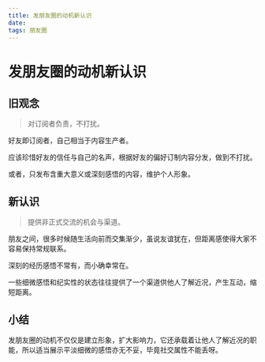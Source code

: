 ```yaml
---
title: 发朋友圈的动机新认识
date: 
tags: 朋友圈
---
```


# 发朋友圈的动机新认识

## 旧观念

> 对订阅者负责，不打扰。

好友即订阅者，自己相当于内容生产者。

应该珍惜好友的信任与自己的名声，根据好友的偏好订制内容分发，做到不打扰。

或者，只发布含重大意义或深刻感悟的内容，维护个人形象。

## 新认识

> 提供非正式交流的机会与渠道。

朋友之间，很多时候随生活向前而交集渐少，虽说友谊犹在，但距离感使得大家不容易保持常规联系。

深刻的经历感悟不常有，而小确幸常在。

一些细微感悟和纪实性的状态往往提供了一个渠道供他人了解近况，产生互动，缩短距离。

## 小结

发朋友圈的动机不仅仅是建立形象，扩大影响力，它还承载着让他人了解近况的职能，所以适当展示平淡细微的感悟亦无不妥，毕竟社交属性不能丢呀。